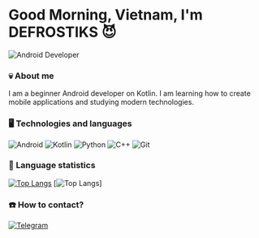 # Good Morning, Vietnam, I'm DEFROSTIKS 😈

![Android Developer](https://media.tenor.com/QBYMwogv3PoAAAAi/zxcursed.gif)  

### 💀 About me 
I am a beginner Android developer on Kotlin. I am learning how to create mobile applications and studying modern technologies.

### 🖥 Technologies and languages
![Android](https://img.shields.io/badge/Android-3DDC84?style=for-the-badge&logo=android&logoColor=white)
![Kotlin](https://img.shields.io/badge/Kotlin-7F52FF?style=for-the-badge&logo=kotlin&logoColor=white)
![Python](https://img.shields.io/badge/Python-3776AB?style=for-the-badge&logo=python&logoColor=white)
![C++](https://img.shields.io/badge/C%2B%2B-00599C?style=for-the-badge&logo=c%2B%2B&logoColor=white)
![Git](https://img.shields.io/badge/Git-F05032?style=for-the-badge&logo=git&logoColor=white)

### 🏅 Language statistics 
[![Top Langs](https://github-readme-stats.vercel.app/api/top-langs/?username=defrostiks&layout=compact&theme=radical)](https://github.com/defrostiks)
[![Top Langs](https://github-readme-stats.vercel.app/api/top-langs/?username=defrostiks&layout=compact&theme=radical)]

### ☎️ How to contact?
[![Telegram](https://img.shields.io/badge/Telegram-2CA5E0?style=for-the-badge&logo=telegram&logoColor=white)](https://t.me/defrostiks)  
